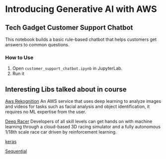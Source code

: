 # Introducing Generative AI with AWS

## Tech Gadget Customer Support Chatbot

This notebook builds a basic rule-based chatbot that helps customers get answers to common questions.

### How to Use

1. Open `customer_support_chatbot.ipynb` in JupyterLab.
2. Run it

## Interesting Libs talked about in course

[Aws Rekognition](https://aws.amazon.com/rekognition/) An AWS service that uses deep learning to analyze images and videos for tasks such as facial analysis and object identification, it requires no ML expertise from the user.

[Deep Racer](https://aws.amazon.com/deepracer/) Developers of all skill levels can get hands on with machine learning through a cloud-based 3D racing simulator and a fully autonomous 1/18th scale race car driven by reinforcement learning.

[keras](https://www.tensorflow.org/guide/keras)

[Sequential](https://www.tensorflow.org/guide/keras/sequential_model)
